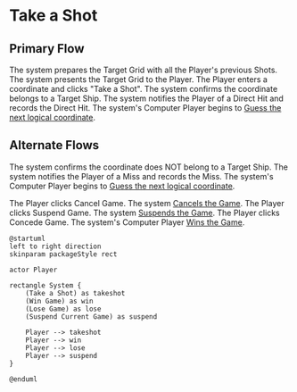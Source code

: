 # Take a Shot

## Primary Flow
The system prepares the Target Grid with all the Player's previous Shots. The system presents the Target Grid to the Player. The Player enters a coordinate and clicks "Take a Shot". The system confirms the coordinate belongs to a Target Ship. The system notifies the Player of a Direct Hit and records the Direct Hit. The system's Computer Player begins to <u>Guess the next logical coordinate</u>.

## Alternate Flows
The system confirms the coordinate does NOT belong to a Target Ship. The system notifies the Player of a Miss and records the Miss. The system's Computer Player begins to <u>Guess the next logical coordinate</u>.

The Player clicks Cancel Game. The system <u>Cancels the Game</u>.
The Player clicks Suspend Game. The system <u>Suspends the Game</u>.
The Player clicks Concede Game. The system's Computer Player <u>Wins the Game</u>.


```plantuml
@startuml
left to right direction
skinparam packageStyle rect

actor Player

rectangle System {
    (Take a Shot) as takeshot
    (Win Game) as win
    (Lose Game) as lose
    (Suspend Current Game) as suspend

    Player --> takeshot
    Player --> win
    Player --> lose
    Player --> suspend
}

@enduml
```